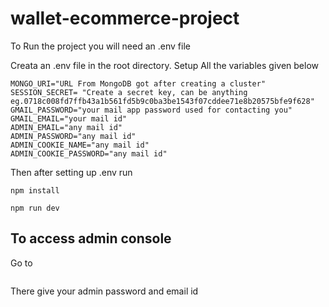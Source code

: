 # wallet-ecommerce-project

To Run the project you will need an .env file

Creata an .env file in the root directory. 
Setup All the variables given below
```
MONGO_URI="URL From MongoDB got after creating a cluster"
SESSION_SECRET= "Create a secret key, can be anything eg.0718c008fd7ffb43a1b561fd5b9c0ba3be1543f07cddee71e8b20575bfe9f628"
GMAIL_PASSWORD="your mail app password used for contacting you"
GMAIL_EMAIL="your mail id"
ADMIN_EMAIL="any mail id"
ADMIN_PASSWORD="any mail id"
ADMIN_COOKIE_NAME="any mail id"
ADMIN_COOKIE_PASSWORD="any mail id"
```
Then after setting up .env run
```
npm install
 ```
 ```       
npm run dev
```

## To access admin console
Go to 
```localhost:3000/admin
```
There give your admin password and email id